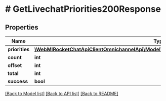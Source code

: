 # # GetLivechatPriorities200Response

## Properties

Name | Type | Description | Notes
------------ | ------------- | ------------- | -------------
**priorities** | [**\WebMIRocketChatApiClientOmnichannelApi\Model\GetLivechatPriorities200ResponsePrioritiesInner[]**](GetLivechatPriorities200ResponsePrioritiesInner.md) |  | [optional]
**count** | **int** |  | [optional]
**offset** | **int** |  | [optional]
**total** | **int** |  | [optional]
**success** | **bool** |  | [optional]

[[Back to Model list]](../../README.md#models) [[Back to API list]](../../README.md#endpoints) [[Back to README]](../../README.md)
